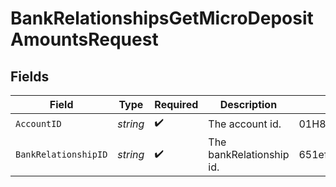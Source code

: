 # BankRelationshipsGetMicroDepositAmountsRequest


## Fields

| Field                      | Type                       | Required                   | Description                | Example                    |
| -------------------------- | -------------------------- | -------------------------- | -------------------------- | -------------------------- |
| `AccountID`                | *string*                   | :heavy_check_mark:         | The account id.            | 01H8FB90ZRRFWXB4XC2JPJ1D4Y |
| `BankRelationshipID`       | *string*                   | :heavy_check_mark:         | The bankRelationship id.   | 651ef9de0dee00240813e60e   |
